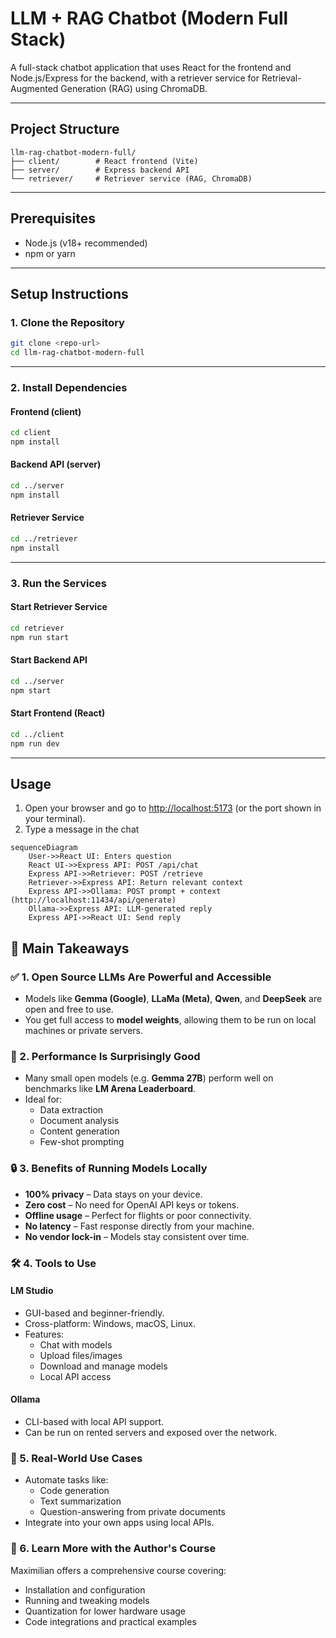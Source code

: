 # LLM + RAG Chatbot (Modern Full Stack)

A full-stack chatbot application that uses React for the frontend and Node.js/Express for the backend, with a retriever service for Retrieval-Augmented Generation (RAG) using ChromaDB.

---

## Project Structure

```
llm-rag-chatbot-modern-full/
├── client/        # React frontend (Vite)
├── server/        # Express backend API
└── retriever/     # Retriever service (RAG, ChromaDB)
```

---

## Prerequisites

- Node.js (v18+ recommended)
- npm or yarn

---

## Setup Instructions

### 1. Clone the Repository

```sh
git clone <repo-url>
cd llm-rag-chatbot-modern-full
```

---

### 2. Install Dependencies

#### Frontend (client)

```sh
cd client
npm install
```

#### Backend API (server)

```sh
cd ../server
npm install
```

#### Retriever Service

```sh
cd ../retriever
npm install
```

---

### 3. Run the Services

#### Start Retriever Service

```sh
cd retriever
npm run start
```

#### Start Backend API

```sh
cd ../server
npm start
```

#### Start Frontend (React)

```sh
cd ../client
npm run dev
```

---

## Usage

1. Open your browser and go to [http://localhost:5173](http://localhost:5173) (or the port shown in your terminal).
2. Type a message in the chat


```mermaid
sequenceDiagram
    User->>React UI: Enters question
    React UI->>Express API: POST /api/chat
    Express API->>Retriever: POST /retrieve
    Retriever->>Express API: Return relevant context
    Express API->>Ollama: POST prompt + context (http://localhost:11434/api/generate)
    Ollama->>Express API: LLM-generated reply
    Express API->>React UI: Send reply
```


## 📌 Main Takeaways

### ✅ 1. Open Source LLMs Are Powerful and Accessible
- Models like **Gemma (Google)**, **LLaMa (Meta)**, **Qwen**, and **DeepSeek** are open and free to use.
- You get full access to **model weights**, allowing them to be run on local machines or private servers.

### 🚀 2. Performance Is Surprisingly Good
- Many small open models (e.g. **Gemma 27B**) perform well on benchmarks like **LM Arena Leaderboard**.
- Ideal for:
  - Data extraction
  - Document analysis
  - Content generation
  - Few-shot prompting

### 🔒 3. Benefits of Running Models Locally
- **100% privacy** – Data stays on your device.
- **Zero cost** – No need for OpenAI API keys or tokens.
- **Offline usage** – Perfect for flights or poor connectivity.
- **No latency** – Fast response directly from your machine.
- **No vendor lock-in** – Models stay consistent over time.

### 🛠️ 4. Tools to Use
#### LM Studio
- GUI-based and beginner-friendly.
- Cross-platform: Windows, macOS, Linux.
- Features:
  - Chat with models
  - Upload files/images
  - Download and manage models
  - Local API access

#### Ollama
- CLI-based with local API support.
- Can be run on rented servers and exposed over the network.

### 🔁 5. Real-World Use Cases
- Automate tasks like:
  - Code generation
  - Text summarization
  - Question-answering from private documents
- Integrate into your own apps using local APIs.

### 📘 6. Learn More with the Author's Course
Maximilian offers a comprehensive course covering:
- Installation and configuration
- Running and tweaking models
- Quantization for lower hardware usage
- Code integrations and practical examples

